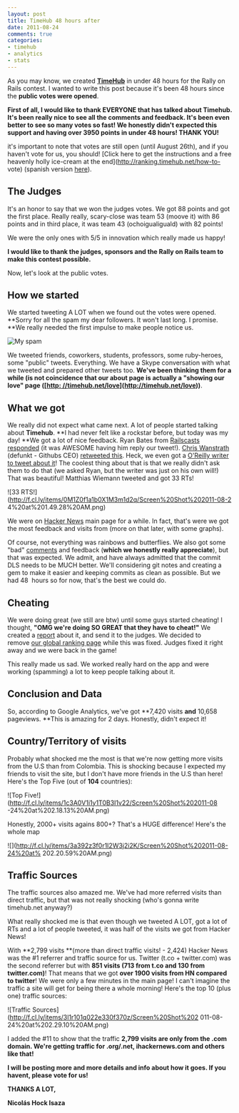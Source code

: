 ```yaml
---
layout: post
title: TimeHub 48 hours after
date: 2011-08-24
comments: true
categories:
- timehub
- analytics
- stats
---
```

As you may know, we created **[TimeHub](http://timehub.net)** in under 48
hours for the Rally on Rails contest. I wanted to write this post because it's
been 48 hours since the **public votes were opened**.

**First of all, I would like to thank EVERYONE that has talked about Timehub. It's been really nice to see all the comments and feedback. It's been even better to see so many votes so fast! We honestly didn't expected this support and having over 3950 points in under 48 hours! THANK YOU!**

it's important to note that votes are still open (until August 26th), and if
you haven't vote for us, you should! [Click here to get the instructions and a
free heavenly holly ice-cream at the end](http://ranking.timehub.net/how-to-
vote) (spanish version [here](http://ranking.timehub.net/como-votar)).




## The Judges

It's an honor to say that we won the judges votes. We got 88 points and got
the first place. Really really, scary-close was team 53 (moove it) with 86
points and in third place, it was team 43 (ochoigualiguald) with 82 points!

We were the only ones with 5/5 in innovation which really made us happy!

**I would like to thank the judges, sponsors and the Rally on Rails team to make this contest possible.**

Now, let's look at the public votes.




## How we started

We started tweeting A LOT when we found out the votes were opened. **Sorry for
all the spam my dear followers. It won't last long. I promise. **We really
needed the first impulse to make people notice us.

![My spam](https://img.skitch.com/20110824-rkkxubg89pdq5a9ctj1xm1i611.jpg)

We tweeted friends, coworkers, students, professors, some ruby-heroes, some
"public" tweets. Everything. We have a Skype conversation with what we tweeted
and prepared other tweets too. **We've been thinking them for a while (is not
coincidence that our about page is actually a "showing our love" page ([[http:
//timehub.net/love](http://timehub.net/love)](http://timehub.net/love))**.




## What we got

We really did not expect what came next. A lot of people started talking about
**Timehub**. **I had never felt like a rockstar before, but today was my day!
**We got a lot of nice feedback. Ryan Bates from
[Railscasts](http://railscasts.com)
[responded](https://twitter.com/rbates/status/106034170756739072) (it was
AWESOME having him reply our tweet!). [Chris
Wanstrath](https://github.com/defunkt) (defunkt - Githubs CEO) [retweeted
this](https://twitter.com/#!/defunkt/status/106061419325308928). Heck, we even
got a [O'Reilly writer to tweet about
it](https://twitter.com/jcleblanc/status/105910807119933440)! The coolest
thing about that is that we really didn't ask them to do that (we asked Ryan,
but the writer was just on his own will!) That was beautiful! Matthias Wiemann
tweeted and got 33 RTs!

![33 RTS!](http://f.cl.ly/items/0M1Z0f1a1b0X1M3m1d2q/Screen%20Shot%202011-08-2
4%20at%201.49.28%20AM.png)

We were on [Hacker News](http://news.ycombinator.com/) main page for a while.
In fact, that's were we got the most feedback and visits from (more on that
later, with some graphs).

Of course, not everything was rainbows and butterflies. We also got some "bad"
[comments](https://twitter.com/#!/ifesdjeen/status/105970902675636224) and
feedback (**which we honestly really appreciate**), but that was expected. We
admit, and have always admitted that the commit DLS needs to be MUCH better.
We'll considering git notes and creating a gem to make it easier and keeping
commits as clean as possible. But we had 48  hours so for now, that's the best
we could do.




## Cheating

We were doing great (we still are btw) until some guys started cheating! I
thought, **"OMG we're doing SO GREAT that they have to cheat!"** We created a
[report](http://ranking.timehub.net/cheating) about it, and send it to the
judges. We decided to remove [our global ranking
page](http://ranking.timehub.net/) while this was fixed. Judges fixed it right
away and we were back in the game!

This really made us sad. We worked really hard on the app and were working
(spamming) a lot to keep people talking about it.




## Conclusion and Data

So, according to Google Analytics, we've got **7,420 visits **and** 10,658
pageviews. **This is amazing for 2 days. Honestly, didn't expect it!

## Country/Territory of visits

Probably what shocked me the most is that we're now getting more visits from
the U.S than from Colombia. This is shocking because I expected my friends to
visit the site, but I don't have more friends in the U.S than here! Here's the
Top Five (out of **104** countries):

![Top Five!](http://f.cl.ly/items/1c3A0V1i1y1T0B3I1v22/Screen%20Shot%202011-08
-24%20at%202.18.13%20AM.png)

Honestly, 2000+ visits agains 800+? That's a HUGE difference! Here's the whole
map

![](http://f.cl.ly/items/3a392z3f0r1I2W3j2i2K/Screen%20Shot%202011-08-24%20at%
202.20.59%20AM.png)

## Traffic Sources

The traffic sources also amazed me. We've had more referred visits than direct
traffic, but that was not really shocking (who's gonna write timehub.net
anyway?)

What really shocked me is that even though we tweeted A LOT, got a lot of RTs
and a lot of people tweeted, it was half of the visits we got from Hacker
News!

With **2,799 visits **(more than direct traffic visits! - 2,424) Hacker News
was the #1 referrer and traffic source for us. Twitter (t.co + twitter.com)
was the second referrer but with **851 visits (713 from t.co and 130 from
twitter.com)**! That means that we got **over 1900 visits from HN compared to
twitter**! We were only a few minutes in the main page! I can't imagine the
traffic a site will get for being there a whole morning! Here's the top 10
(plus one) traffic sources:

![Traffic Sources](http://f.cl.ly/items/3l1r101q022e330f370z/Screen%20Shot%202
011-08-24%20at%202.29.10%20AM.png)

I added the #11 to show that the traffic **2,799 visits are only from the .com
domain. We're getting traffic for .org/.net, ihackernews.com and others like
that!**

**I will be posting more and more details and info about how it goes. If you havent, please vote for us!**

**THANKS A LOT,**

**Nicolás Hock Isaza**
